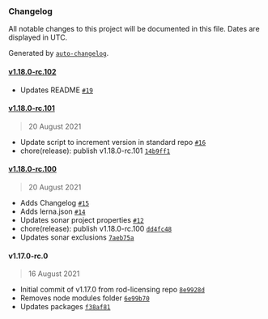 ### Changelog

All notable changes to this project will be documented in this file. Dates are displayed in UTC.

Generated by [`auto-changelog`](https://github.com/CookPete/auto-changelog).

#### [v1.18.0-rc.102](https://github.com/DEFRA/iwtf-connectors-lib/compare/v1.18.0-rc.101...v1.18.0-rc.102)

- Updates README [`#19`](https://github.com/DEFRA/iwtf-connectors-lib/pull/19)

#### [v1.18.0-rc.101](https://github.com/DEFRA/iwtf-connectors-lib/compare/v1.18.0-rc.100...v1.18.0-rc.101)

> 20 August 2021

- Update script to increment version in standard repo [`#16`](https://github.com/DEFRA/iwtf-connectors-lib/pull/16)
- chore(release): publish v1.18.0-rc.101 [`14b9ff1`](https://github.com/DEFRA/iwtf-connectors-lib/commit/14b9ff1fea89b1abd9d6cba30c2933c3e631d094)

#### [v1.18.0-rc.100](https://github.com/DEFRA/iwtf-connectors-lib/compare/v1.17.0-rc.0...v1.18.0-rc.100)

> 20 August 2021

- Adds Changelog [`#15`](https://github.com/DEFRA/iwtf-connectors-lib/pull/15)
- Adds lerna.json [`#14`](https://github.com/DEFRA/iwtf-connectors-lib/pull/14)
- Updates sonar project properties [`#12`](https://github.com/DEFRA/iwtf-connectors-lib/pull/12)
- chore(release): publish v1.18.0-rc.100 [`dd4fc48`](https://github.com/DEFRA/iwtf-connectors-lib/commit/dd4fc48a2484abdc422573b7b8bcdfb21fea2202)
- Updates sonar exclusions [`7aeb75a`](https://github.com/DEFRA/iwtf-connectors-lib/commit/7aeb75a80a65216ae87be352a6a3b496c484e268)

#### v1.17.0-rc.0

> 16 August 2021

- Initial commit of v1.17.0 from rod-licensing repo [`8e9928d`](https://github.com/DEFRA/iwtf-connectors-lib/commit/8e9928d780df1ddb2149fbbbf655670d68f662c1)
- Removes node modules folder [`6e99b70`](https://github.com/DEFRA/iwtf-connectors-lib/commit/6e99b701b74957bf50e01f81085264443803ed31)
- Updates packages [`f38af81`](https://github.com/DEFRA/iwtf-connectors-lib/commit/f38af81ea86138dbf31a1f01bf6e87fe46d28517)
